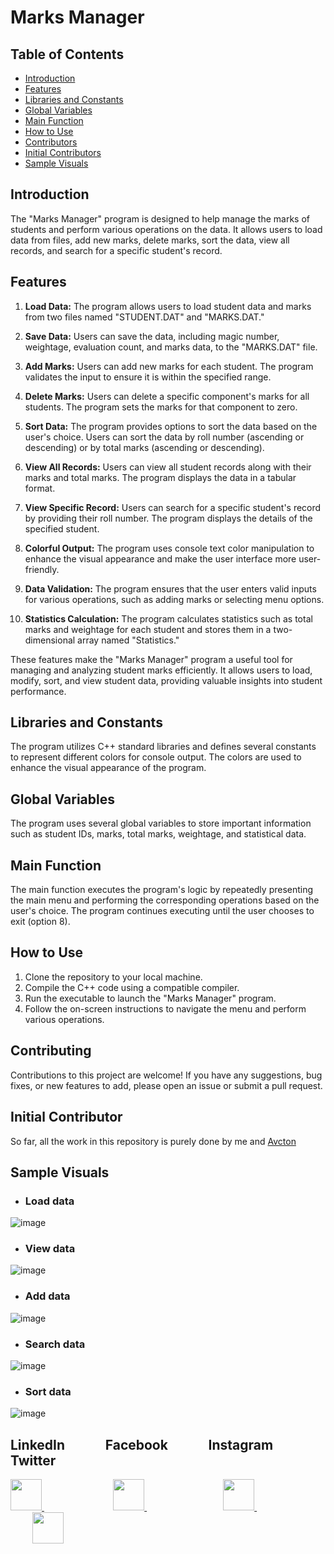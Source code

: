 # Marks Manager

## Table of Contents

- [Introduction](#introduction)
- [Features](#features)
- [Libraries and Constants](#libraries-and-constants)
- [Global Variables](#global-variables)
- [Main Function](#main-function)
- [How to Use](#how-to-use)
- [Contributors](#Contributing)
- [Initial Contributors](#initial-contributor)
- [Sample Visuals](#sample-visuals)

## Introduction
The "Marks Manager" program is designed to help manage the marks of students and perform various operations on the data. It allows users to load data from files, add new marks, delete marks, sort the data, view all records, and search for a specific student's record.

## Features
1. **Load Data:** The program allows users to load student data and marks from two files named "STUDENT.DAT" and "MARKS.DAT."

2. **Save Data:** Users can save the data, including magic number, weightage, evaluation count, and marks data, to the "MARKS.DAT" file.

3. **Add Marks:** Users can add new marks for each student. The program validates the input to ensure it is within the specified range.

4. **Delete Marks:** Users can delete a specific component's marks for all students. The program sets the marks for that component to zero.

5. **Sort Data:** The program provides options to sort the data based on the user's choice. Users can sort the data by roll number (ascending or descending) or by total marks (ascending or descending).

6. **View All Records:** Users can view all student records along with their marks and total marks. The program displays the data in a tabular format.

7. **View Specific Record:** Users can search for a specific student's record by providing their roll number. The program displays the details of the specified student.

8. **Colorful Output:** The program uses console text color manipulation to enhance the visual appearance and make the user interface more user-friendly.

9. **Data Validation:** The program ensures that the user enters valid inputs for various operations, such as adding marks or selecting menu options.

10. **Statistics Calculation:** The program calculates statistics such as total marks and weightage for each student and stores them in a two-dimensional array named "Statistics."

These features make the "Marks Manager" program a useful tool for managing and analyzing student marks efficiently. It allows users to load, modify, sort, and view student data, providing valuable insights into student performance.

## Libraries and Constants
The program utilizes C++ standard libraries and defines several constants to represent different colors for console output. The colors are used to enhance the visual appearance of the program.

## Global Variables
The program uses several global variables to store important information such as student IDs, marks, total marks, weightage, and statistical data.


## Main Function
The main function executes the program's logic by repeatedly presenting the main menu and performing the corresponding operations based on the user's choice. The program continues executing until the user chooses to exit (option 8).


## How to Use
1. Clone the repository to your local machine.
2. Compile the C++ code using a compatible compiler.
3. Run the executable to launch the "Marks Manager" program.
4. Follow the on-screen instructions to navigate the menu and perform various operations.

## Contributing

Contributions to this project are welcome! If you have any suggestions, bug fixes, or new features to add, please open an issue or submit a pull request.

## Initial Contributor

So far, all the work in this repository is purely done by me and [Avcton](https://github.com/avcton)

## Sample Visuals
  - ### Load data

![image](https://github.com/Mabdullahatif/Marks_Manager_Application/assets/113658337/d8f4c0b9-7526-41eb-ace8-8da2dae82d21)

  - ### View data

![image](https://github.com/Mabdullahatif/Marks_Manager_Application/assets/113658337/1df906f5-24d2-413a-8fb3-359fe3c70ed9)

  - ### Add data

![image](https://github.com/Mabdullahatif/Marks_Manager_Application/assets/113658337/c234aa99-0ed0-4549-a8b4-3dc47a8a2c88)

  - ### Search data

![image](https://github.com/Mabdullahatif/Marks_Manager_Application/assets/113658337/a449fbb5-411a-48da-92ba-30267b3950cc)

  - ### Sort data

![image](https://github.com/Mabdullahatif/Marks_Manager_Application/assets/113658337/82823b19-9e5e-4f41-9640-824b01b2f5d9)


## LinkedIn &nbsp; &nbsp; &nbsp; &nbsp; &nbsp; &nbsp; Facebook &nbsp; &nbsp; &nbsp; &nbsp; &nbsp; &nbsp; Instagram &nbsp; &nbsp; &nbsp; &nbsp; &nbsp; &nbsp; Twitter
<a href="https://www.linkedin.com/in/muhammad-abdullah-atif/">
    <img height="50" src="https://cdn2.iconfinder.com/data/icons/social-icon-3/512/social_style_3_in-306.png"/>
</a> &nbsp; &nbsp; &nbsp; &nbsp; &nbsp; &nbsp;&nbsp; &nbsp; &nbsp; &nbsp; &nbsp; &nbsp;&nbsp; &nbsp;&nbsp;&nbsp;

<a href="https://www.facebook.com/abdullahatif362/">
    <img height="50" src="https://cdn0.iconfinder.com/data/icons/social-flat-rounded-rects/512/facebook-64.png"/>
</a> &nbsp; &nbsp; &nbsp; &nbsp; &nbsp; &nbsp;&nbsp; &nbsp; &nbsp; &nbsp; &nbsp; &nbsp;&nbsp; &nbsp;&nbsp;&nbsp;&nbsp;&nbsp;&nbsp;

<a href="https://www.instagram.com/abdullah._.atif/">
    <img height="50" src="https://cdn2.iconfinder.com/data/icons/social-media-applications/64/social_media_applications_3-instagram-64.png"/>
</a> &nbsp; &nbsp; &nbsp; &nbsp; &nbsp; &nbsp;&nbsp; &nbsp; &nbsp; &nbsp; &nbsp; &nbsp;&nbsp; &nbsp;&nbsp;&nbsp;&nbsp;&nbsp; &nbsp;&nbsp;

<a href="https://www.twitter.com/abd_allah_atif/">
    <img height="50" src="https://cdn3.iconfinder.com/data/icons/2018-social-media-logotypes/1000/2018_social_media_popular_app_logo_twitter-64.png"/>
</a>



